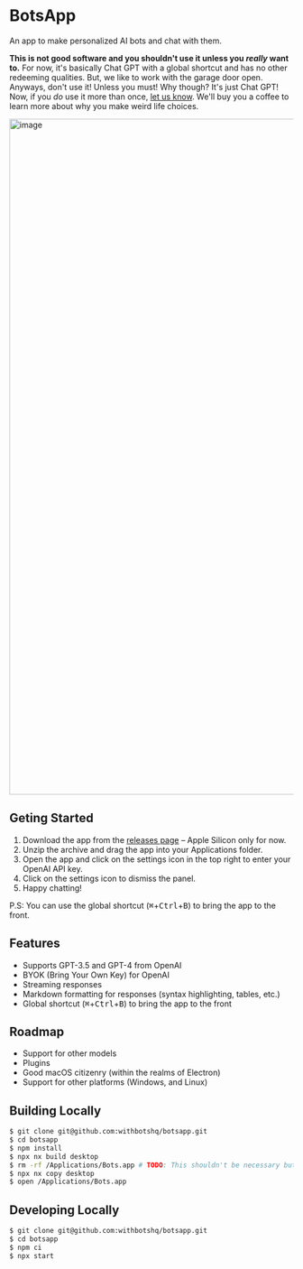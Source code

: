 # BotsApp

An app to make personalized AI bots and chat with them.

**This is not good software and you shouldn't use it unless you _really_ want
to.** For now, it's basically Chat GPT with a global shortcut and has no other
redeeming qualities. But, we like to work with the garage door open. Anyways,
don't use it! Unless you must! Why though? It's just Chat GPT! Now, if you _do_
use it more than once, [let us know](mailto:contact@max.wtf). We'll buy you a
coffee to learn more about why you make weird life choices.

<img width="1198" alt="image"
src="https://user-images.githubusercontent.com/111631/232243956-76d94fa8-ba2b-468c-ad36-a360c6cfcfbf.png">

## Geting Started

1. Download the app from the [releases
   page](https://github.com/withbotshq/botsapp/releases) – Apple Silicon only
   for now.
2. Unzip the archive and drag the app into your Applications folder.
3. Open the app and click on the settings icon in the top right to enter your
   OpenAI API key.
4. Click on the settings icon to dismiss the panel.
5. Happy chatting!

P.S: You can use the global shortcut (<kbd>⌘</kbd>+<kbd>Ctrl</kbd>+<kbd>B</kbd>)
to bring the app to the front.

## Features

- Supports GPT-3.5 and GPT-4 from OpenAI
- BYOK (Bring Your Own Key) for OpenAI
- Streaming responses
- Markdown formatting for responses (syntax highlighting, tables, etc.)
- Global shortcut (<kbd>⌘</kbd>+<kbd>Ctrl</kbd>+<kbd>B</kbd>) to bring the app
  to the front

## Roadmap

- Support for other models
- Plugins
- Good macOS citizenry (within the realms of Electron)
- Support for other platforms (Windows, and Linux)

## Building Locally

```sh
$ git clone git@github.com:withbotshq/botsapp.git
$ cd botsapp
$ npm install
$ npx nx build desktop
$ rm -rf /Applications/Bots.app # TODO: This shouldn't be necessary but it's a permissions issue.
$ npx nx copy desktop
$ open /Applications/Bots.app
```

## Developing Locally

```sh
$ git clone git@github.com:withbotshq/botsapp.git
$ cd botsapp
$ npm ci
$ npx start
```
